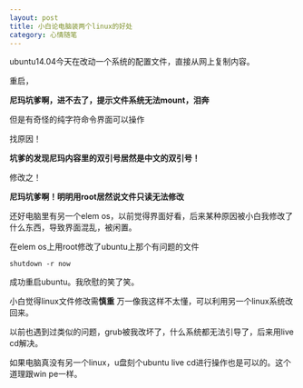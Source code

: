 ```yaml
---
layout: post
title: 小白论电脑装两个linux的好处
category: 心情随笔
---
```


ubuntu14.04今天在改动一个系统的配置文件，直接从网上复制内容。

重启，

**尼玛坑爹啊，进不去了，提示文件系统无法mount，泪奔**

但是有奇怪的纯字符命令界面可以操作

找原因！

**坑爹的发现尼玛内容里的双引号居然是中文的双引号！**

修改之！

**尼玛坑爹啊！明明用root居然说文件只读无法修改**

还好电脑里有另一个elem os，以前觉得界面好看，后来某种原因被小白我修改了什么东西，导致界面混乱，被闲置。

在elem os上用root修改了ubuntu上那个有问题的文件

	shutdown -r now

成功重启ubuntu。我欣慰的笑了笑。

小白觉得linux文件修改需**慎重** 万一像我这样不太懂，可以利用另一个linux系统改回来。

以前也遇到过类似的问题，grub被我改坏了，什么系统都无法引导了，后来用live cd解决。

如果电脑真没有另一个linux，u盘刻个ubuntu live cd进行操作也是可以的。这个道理跟win pe一样。




